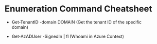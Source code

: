 # Enumeration Command Cheatsheet

 - Get-TenantID -domain DOMAIN (Get the tenant ID of the specific domain)

 - Get-AzADUser -SignedIn | fl (Whoami in Azure Context)
